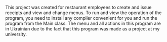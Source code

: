 This project was created for restaurant employees to create and issue receipts and view and change menus. To run and view the operation of the program, you need to install any compiler convenient for you and run the program from the Main class. The menu and all actions in this program are in Ukrainian due to the fact that this program was made as a project at my university.
